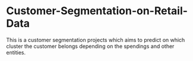 # Customer-Segmentation-on-Retail-Data
This is a customer segmentation projects which aims to predict on which cluster the customer belongs depending on the spendings and other entities.
